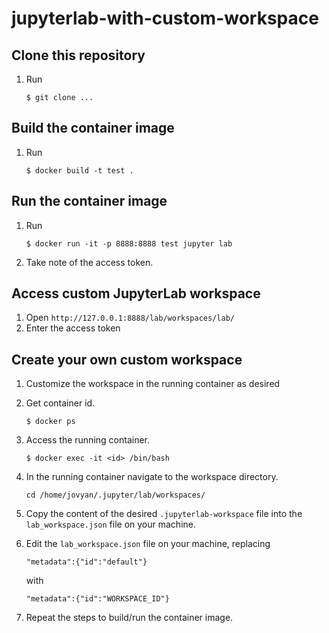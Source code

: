 # jupyterlab-with-custom-workspace


## Clone this repository

1. Run

   ```
   $ git clone ...
   ```

## Build the container image

1. Run

   ```
   $ docker build -t test .
   ```

## Run the container image

1. Run

   ```
   $ docker run -it -p 8888:8888 test jupyter lab
   ```

1. Take note of the access token.

## Access custom JupyterLab workspace

1. Open `http://127.0.0.1:8888/lab/workspaces/lab/`
1. Enter the access token 

## Create your own custom workspace

1. Customize the workspace in the running container as desired
1. Get container id.

   ```
   $ docker ps
   ```

1. Access the running container.

   ```
   $ docker exec -it <id> /bin/bash
   ```

1. In the running container navigate to the workspace directory.

   ```
   cd /home/jovyan/.jupyter/lab/workspaces/
   ```

1. Copy the content of the desired `.jupyterlab-workspace` file into the `lab_workspace.json` file on your machine. 

1. Edit the `lab_workspace.json` file on your machine, replacing

   ```
   "metadata":{"id":"default"}
   ```
   with

   ```
   "metadata":{"id":"WORKSPACE_ID"}
   ```

1. Repeat the steps to build/run the container image.   
